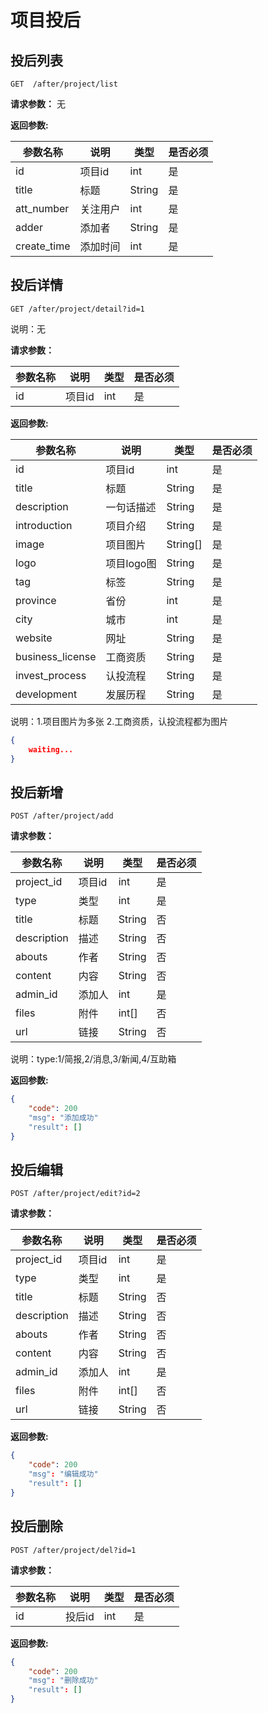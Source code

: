# 项目投后
## 投后列表

	GET  /after/project/list

**请求参数：**
无


**返回参数:**

|参数名称|说明|类型|是否必须|
|---|---|---|---|
|id|项目id|int|是|
|title|标题|String|是|
|att_number|关注用户|int|是|
|adder|添加者|String|是|
|create_time|添加时间|int|是|



## 投后详情

	GET /after/project/detail?id=1
	
说明：无
	
**请求参数：**

|参数名称|说明|类型|是否必须|
|---|---|---|---|
|id|项目id|int|是|


**返回参数:**

|参数名称|说明|类型|是否必须|
|---|---|---|---|
|id|项目id|int|是|
|title|标题|String|是|
|description|一句话描述|String|是|
|introduction|项目介绍|String|是|
|image|项目图片|String[]|是|
|logo|项目logo图|String|是|
|tag|标签|String|是|
|province|省份|int|是|
|city|城市|int|是|
|website|网址|String|是|
|business_license|工商资质|String|是|
|invest_process|认投流程|String|是|
|development|发展历程|String|是|

说明：1.项目图片为多张
	 2.工商资质，认投流程都为图片

```json
{
	waiting...
}
```


## 投后新增

	POST /after/project/add
	
**请求参数：**

|参数名称|说明|类型|是否必须|
|---|---|---|---|
|project_id|项目id|int|是|
|type|类型|int|是|
|title|标题|String|否|
|description|描述|String|否|
|abouts|作者|String|否|
|content|内容|String|否|
|admin_id|添加人|int|是|
|files|附件|int[]|否|
|url|链接|String|否|


说明：type:1/简报,2/消息,3/新闻,4/互助箱



**返回参数:**


```json
{
	"code": 200
	"msg": "添加成功"
	"result": []
}
```

## 投后编辑

	POST /after/project/edit?id=2
	
**请求参数：**

|参数名称|说明|类型|是否必须|
|---|---|---|---|
|project_id|项目id|int|是|
|type|类型|int|是|
|title|标题|String|否|
|description|描述|String|否|
|abouts|作者|String|否|
|content|内容|String|否|
|admin_id|添加人|int|是|
|files|附件|int[]|否|
|url|链接|String|否|

**返回参数:**

```json
{
	"code": 200
	"msg": "编辑成功"
	"result": []
}
```

## 投后删除

	POST /after/project/del?id=1

**请求参数：**

|参数名称|说明|类型|是否必须|
|---|---|---|---|
|id|投后id|int|是|


**返回参数:**

```json
{
	"code": 200
	"msg": "删除成功"
	"result": []
}
```
